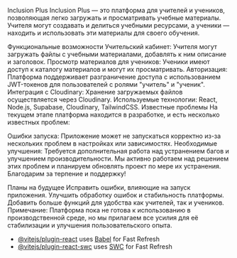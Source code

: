 Inclusion Plus
Inclusion Plus — это платформа для учителей и учеников, позволяющая легко загружать и просматривать учебные материалы. Учителя могут создавать и делиться учебными ресурсами, а ученики — находить и использовать эти материалы для своего обучения.

Функциональные возможности
Учительский кабинет: Учителя могут загружать файлы с учебными материалами, добавлять к ним описание и заголовок.
Просмотр материалов для учеников: Ученики имеют доступ к каталогу материалов и могут их просматривать.
Авторизация: Платформа поддерживает разграничение доступа с использованием JWT-токенов для пользователей с ролями "учитель" и "ученик".
Интеграция с Cloudinary: Хранение загружаемых файлов осуществляется через Cloudinary.
Используемые технологии: React, Node.js, Supabase, Cloudinary, TailwindCSS.
Известные проблемы
На текущем этапе платформа находится в разработке, и есть несколько известных проблем:

Ошибки запуска: Приложение может не запускаться корректно из-за нескольких проблем в настройках или зависимостях.
Необходимые улучшения: Требуется дополнительная работа над устранением багов и улучшением производительности.
Мы активно работаем над решением этих проблем и планируем обновлять проект по мере их устранения. Благодарим за терпение и поддержку!

Планы на будущее
Исправить ошибки, влияющие на запуск приложения.
Улучшить обработку ошибок и стабильность платформы.
Добавить больше функций для удобства как учителей, так и учеников.
Примечание: Платформа пока не готова к использованию в производственной среде, но мы прилагаем все усилия для её стабилизации и улучшения пользовательского опыта.

- [@vitejs/plugin-react](https://github.com/vitejs/vite-plugin-react/blob/main/packages/plugin-react/README.md) uses [Babel](https://babeljs.io/) for Fast Refresh
- [@vitejs/plugin-react-swc](https://github.com/vitejs/vite-plugin-react-swc) uses [SWC](https://swc.rs/) for Fast Refresh
